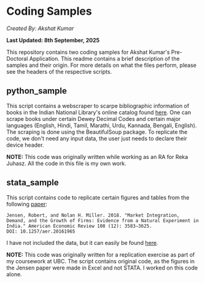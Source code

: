 # Coding Samples

*Created By: Akshat Kumar*

**Last Updated: 8th September, 2025**

This repository contains two coding samples for Akshat Kumar's Pre-Doctoral Application. This readme contains a brief description of the samples and their origin. For more details on what the files perform, please see the headers of the respective scripts.

## python_sample

This script contains a webscraper to scarpe bibliographic information of books in the Indian National Library's online catalog found [here](https://nationallibraryopac.nvli.in/). One can scrape books under certain Dewey Decimal Codes and certain major languages (English, Hindi, Tamil, Marathi, Urdu, Kannada, Bengali, English). The scraping is done using the BeautifulSoup package. To replicate the code, we don't need any input data, the user just needs to declare their device header. 

**NOTE:** This code was originally written while working as an RA for Reka Juhasz. All the code in this file is my own work. 

## stata_sample

This script contains code to replicate certain figures and tables from the following [paper](https://www.aeaweb.org/articles?id=10.1257/aer.20161965):

    Jensen, Robert, and Nolan H. Miller. 2018. "Market Integration, Demand, and the Growth of Firms: Evidence from a Natural Experiment in India." American Economic Review 108 (12): 3583–3625.
    DOI: 10.1257/aer.20161965

I have not included the data, but it can easily be found [here](https://www.openicpsr.org/openicpsr/project/113171/version/V1/view). 

**NOTE:** This code was originally written for a replication exercise as part of my coursework at UBC. The script contains original code, as the figures in the Jensen paper were made in Excel and not STATA. I worked on this code alone. 

